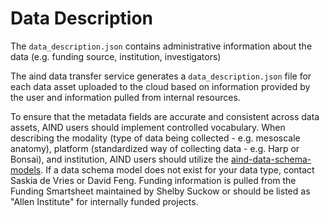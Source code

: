 # Data Description

The `data_description.json` contains administrative information about the data (e.g. funding source, institution, investigators)

The aind data transfer service generates a `data_description.json` file for each data asset uploaded to the cloud based on information provided by the user and information pulled from internal resources. 

To ensure that the metadata fields are accurate and consistent across data assets, AIND users should implement controlled vocabulary. When describing the modality (type of data being collected - e.g. mesoscale anatomy), platform (standardized way of collecting data - e.g. Harp or Bonsai), and institution, AIND users should utilize the [aind-data-schema-models](https://github.com/AllenNeuralDynamics/aind-data-schema-models). If a data schema model does not exist for your data type, contact Saskia de Vries or David Feng. Funding information is pulled from the Funding Smartsheet maintained by Shelby Suckow or should be listed as "Allen Institute" for internally funded projects. 












